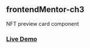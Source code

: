 ## frontendMentor-ch3
NFT preview card component

### [Live Demo](https://mdawoud27.github.io/frontendMentor-ch3/)
